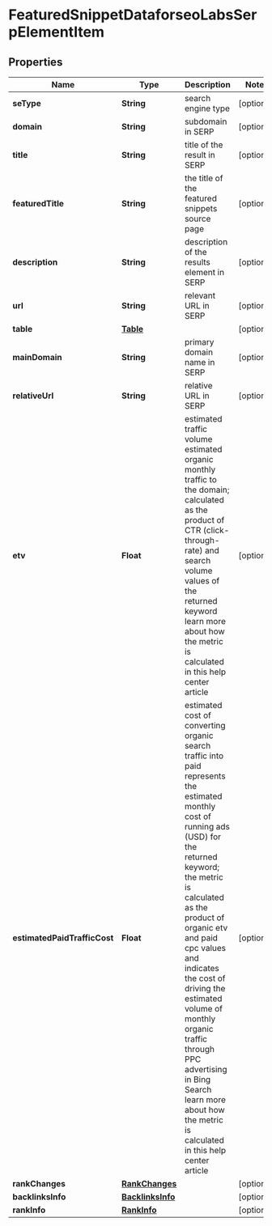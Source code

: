 

# FeaturedSnippetDataforseoLabsSerpElementItem


## Properties

| Name | Type | Description | Notes |
|------------ | ------------- | ------------- | -------------|
|**seType** | **String** | search engine type |  [optional] |
|**domain** | **String** | subdomain in SERP |  [optional] |
|**title** | **String** | title of the result in SERP |  [optional] |
|**featuredTitle** | **String** | the title of the featured snippets source page |  [optional] |
|**description** | **String** | description of the results element in SERP |  [optional] |
|**url** | **String** | relevant URL in SERP |  [optional] |
|**table** | [**Table**](Table.md) |  |  [optional] |
|**mainDomain** | **String** | primary domain name in SERP |  [optional] |
|**relativeUrl** | **String** | relative URL in SERP |  [optional] |
|**etv** | **Float** | estimated traffic volume estimated organic monthly traffic to the domain; calculated as the product of CTR (click-through-rate) and search volume values of the returned keyword learn more about how the metric is calculated in this help center article |  [optional] |
|**estimatedPaidTrafficCost** | **Float** | estimated cost of converting organic search traffic into paid represents the estimated monthly cost of running ads (USD) for the returned keyword; the metric is calculated as the product of organic etv and paid cpc values and indicates the cost of driving the estimated volume of monthly organic traffic through PPC advertising in Bing Search learn more about how the metric is calculated in this help center article |  [optional] |
|**rankChanges** | [**RankChanges**](RankChanges.md) |  |  [optional] |
|**backlinksInfo** | [**BacklinksInfo**](BacklinksInfo.md) |  |  [optional] |
|**rankInfo** | [**RankInfo**](RankInfo.md) |  |  [optional] |



